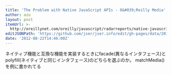 ```yaml
---
title: 'The Problem with Native JavaScript APIs - O&#039;Reilly Media'
author: azu
layout: post
itemUrl: >-
  http://oreillynet.com/oreilly/javascript/radarreports/native-javascript-apis.csp
editJSONPath: 'https://github.com/jser/jser.info/edit/gh-pages/data/2012/08/index.json'
date: '2012-08-22T14:46:00Z'
---
```

ネイティブ機能と互換な機能を実装するときにfacade(異なるインタフェース)とpolyfill(ネイティブと同じインタフェース)のどちらを選ぶのか。
matchMedia()を例に書かれてる
